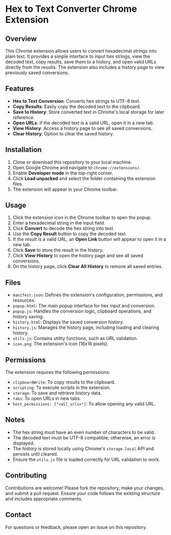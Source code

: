# Hex to Text Converter Chrome Extension

## Overview
This Chrome extension allows users to convert hexadecimal strings into plain text. It provides a simple interface to input hex strings, view the decoded text, copy results, save them to a history, and open valid URLs directly from the results. The extension also includes a history page to view previously saved conversions.

## Features
- **Hex to Text Conversion**: Converts hex strings to UTF-8 text.
- **Copy Results**: Easily copy the decoded text to the clipboard.
- **Save to History**: Store converted text in Chrome's local storage for later reference.
- **Open URLs**: If the decoded text is a valid URL, open it in a new tab.
- **View History**: Access a history page to see all saved conversions.
- **Clear History**: Option to clear the saved history.

## Installation
1. Clone or download this repository to your local machine.
2. Open Google Chrome and navigate to `chrome://extensions/`.
3. Enable **Developer mode** in the top-right corner.
4. Click **Load unpacked** and select the folder containing the extension files.
5. The extension will appear in your Chrome toolbar.

## Usage
1. Click the extension icon in the Chrome toolbar to open the popup.
2. Enter a hexadecimal string in the input field.
3. Click **Convert** to decode the hex string into text.
4. Use the **Copy Result** button to copy the decoded text.
5. If the result is a valid URL, an **Open Link** button will appear to open it in a new tab.
6. Click **Save** to store the result in the history.
7. Click **View History** to open the history page and see all saved conversions.
8. On the history page, click **Clear All History** to remove all saved entries.

## Files
- `manifest.json`: Defines the extension's configuration, permissions, and resources.
- `popup.html`: The main popup interface for hex input and conversion.
- `popup.js`: Handles the conversion logic, clipboard operations, and history saving.
- `history.html`: Displays the saved conversion history.
- `history.js`: Manages the history page, including loading and clearing history.
- `utils.js`: Contains utility functions, such as URL validation.
- `icon.png`: The extension's icon (16x16 pixels).

## Permissions
The extension requires the following permissions:
- `clipboardWrite`: To copy results to the clipboard.
- `scripting`: To execute scripts in the extension.
- `storage`: To save and retrieve history data.
- `tabs`: To open URLs in new tabs.
- `host_permissions: ["<all_urls>"]`: To allow opening any valid URL.

## Notes
- The hex string must have an even number of characters to be valid.
- The decoded text must be UTF-8 compatible; otherwise, an error is displayed.
- The history is stored locally using Chrome's `storage.local` API and persists until cleared.
- Ensure the `utils.js` file is loaded correctly for URL validation to work.

## Contributing
Contributions are welcome! Please fork the repository, make your changes, and submit a pull request. Ensure your code follows the existing structure and includes appropriate comments.

## Contact
For questions or feedback, please open an issue on this repository.
